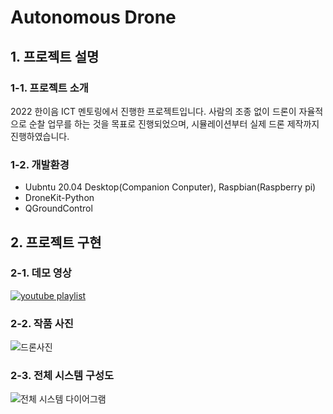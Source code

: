# Autonomous Drone
## 1. 프로젝트 설명
### 1-1. 프로젝트 소개
2022 한이음 ICT 멘토링에서 진행한 프로젝트입니다. 사람의 조종 없이 드론이 자율적으로 순찰 업무를 하는 것을 목표로 진행되었으며, 시뮬레이션부터 실제 드론 제작까지 진행하였습니다.
### 1-2. 개발환경
- Uubntu 20.04 Desktop(Companion Conputer), Raspbian(Raspberry pi)
- DroneKit-Python
- QGroundControl

## 2. 프로젝트 구현
### 2-1. 데모 영상
[![youtube playlist](http://img.youtube.com/vi/cxtyFOeOEIA/0.jpg)](https://www.youtube.com/playlist?list=PLx5EbqT-6Y08l8PY4zFMs6eGUk2vD3sHl)
### 2-2. 작품 사진
![드론사진](https://github.com/Ohsechan/drone_simulation/assets/77317210/947a104b-cb65-4ee6-8728-23a7c6e22b8d)
### 2-3. 전체 시스템 구성도
![전체 시스템 다이어그램](https://github.com/Ohsechan/drone_simulation/assets/77317210/5d429c61-0c5c-4d76-87e2-5da997e8f3e2)
